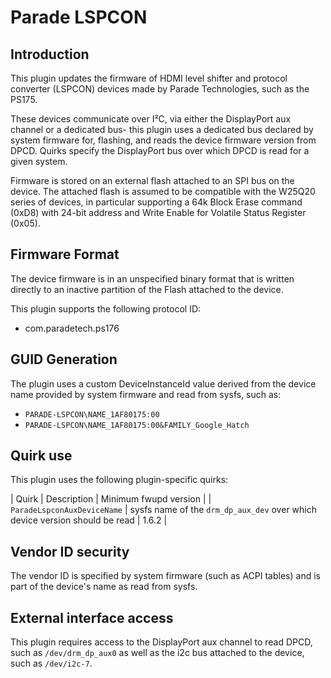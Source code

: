 Parade LSPCON
=============

Introduction
------------

This plugin updates the firmware of HDMI level shifter and protocol converter
(LSPCON) devices made by Parade Technologies, such as the PS175.

These devices communicate over I²C, via either the DisplayPort aux channel or a
dedicated bus- this plugin uses a dedicated bus declared by system firmware for,
flashing, and reads the device firmware version from DPCD. Quirks specify the
DisplayPort bus over which DPCD is read for a given system.

Firmware is stored on an external flash attached to an SPI bus on the device.
The attached flash is assumed to be compatible with the W25Q20 series of
devices, in particular supporting a 64k Block Erase command (0xD8) with 24-bit
address and Write Enable for Volatile Status Register (0x05).

Firmware Format
---------------

The device firmware is in an unspecified binary format that is written directly
to an inactive partition of the Flash attached to the device.

This plugin supports the following protocol ID:

 * com.paradetech.ps176

GUID Generation
---------------

The plugin uses a custom DeviceInstanceId value derived from the device name
provided by system firmware and read from sysfs, such as:

 * `PARADE-LSPCON\NAME_1AF80175:00`
 * `PARADE-LSPCON\NAME_1AF80175:00&FAMILY_Google_Hatch`

Quirk use
---------

This plugin uses the following plugin-specific quirks:

| Quirk                       | Description                                                                 | Minimum fwupd version |
| `ParadeLspconAuxDeviceName` | sysfs name of the `drm_dp_aux_dev` over which device version should be read | 1.6.2 |

Vendor ID security
------------------

The vendor ID is specified by system firmware (such as ACPI tables) and is
part of the device's name as read from sysfs.

External interface access
-------------------------

This plugin requires access to the DisplayPort aux channel to read DPCD, such
as `/dev/drm_dp_aux0` as well as the i2c bus attached to the device, such as
`/dev/i2c-7`.
